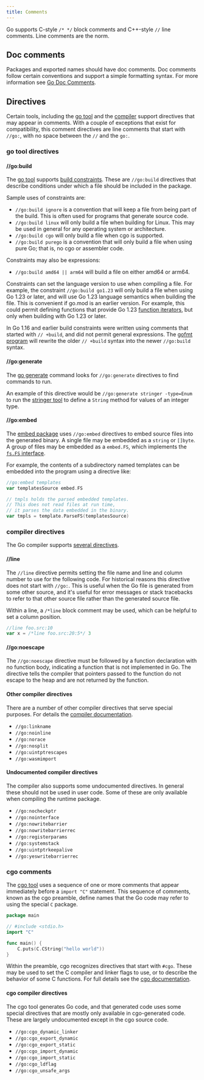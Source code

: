 ```yaml
---
title: Comments
---
```


Go supports C-style `/* */` block comments and C++-style `//` line
comments.
Line comments are the norm.

## Doc comments

Packages and exported names should have doc comments.
Doc comments follow certain conventions and support a simple
formatting syntax.
For more information see [Go Doc Comments](https://go.dev/doc/comment).

## Directives

Certain tools, including the [go tool](https://pkg.go.dev/cmd/go) and
the [compiler](https://pkg.go.dev/cmd/compile) support directives that
may appear in comments.
With a couple of exceptions that exist for compatibility, this comment
directives are line comments that start with `//go:`, with no space
between the `//` and the `go:`.

### go tool directives

#### //go:build

The [go tool](https://pkg.go/dev/cmd/go) supports [build
constraints](https://pkg.go.dev/cmd/go#hdr-Build_constraints).
These are `//go:build` directives that describe conditions under which
a file should be included in the package.

Sample uses of constraints are:
- `//go:build ignore` is a convention that will keep a file from being
  part of the build. This is often used for programs that generate
  source code.
- `//go:build linux` will only build a file when building for
  Linux. This may be used in general for any operating system or
  architecture.
- `//go:build cgo` will only build a file when cgo is supported.
- `//go:build purego` is a convention that will only build a file when
  using pure Go; that is, no cgo or assembler code.

Constraints may also be expressions:
- `//go:build amd64 || arm64` will build a file on either amd64 or
  arm64.

Constraints can set the language version to use when compiling a
file. For example, the constraint `//go:build go1.23` will only build
a file when using Go 1.23 or later, and will use Go 1.23 language
semantics when building the file. This is convenient if go.mod is an
earlier version. For example, this could permit defining functions
that provide Go 1.23 [function
iterators](https://go.dev/blog/range-functions), but only when
building with Go 1.23 or later.

In Go 1.16 and earlier build constraints were written using comments
that started with `// +build`, and did not permit general expressions.
The [gofmt program](https://pkg.go.dev/cmd/gofmt) will rewrite the
older `// +build` syntax into the newer `//go:build` syntax.

#### //go:generate

The [go
generate](https://pkg.go.dev/cmd/go#hdr-Generate_Go_files_by_processing_source)
command looks for `//go:generate` directives to find commands to run.

An example of this directive would be `//go:generate stringer
-type=Enum` to run the [stringer
tool](https://pkg.go.dev/golang.org/x/tools/cmd/stringer) to define a
`String` method for values of an integer type.

#### //go:embed

The [embed package](https://pkg.go.dev/embed) uses `//go:embed`
directives to embed source files into the generated binary. A single
file may be embedded as a `string` or `[]byte`. A group of files may
be embedded as a `embed.FS`, which implements the [`fs.FS`
interface](https://pkg.go.dev/io/fs#FS).

For example, the contents of a subdirectory named templates can be
embedded into the program using a directive like:

```go
//go:embed templates
var templatesSource embed.FS

// tmpls holds the parsed embedded templates.
// This does not read files at run time,
// it parses the data embedded in the binary.
var tmpls = template.ParseFS(templatesSource)
```

### compiler directives

The Go compiler supports [several
directives](https://pkg.go.dev/cmd/compile#hdr-Compiler_Directives).

#### //line

The `//line` directive permits setting the file name and line and
column number to use for the following code.
For historical reasons this directive does not start with `//go:`.
This is useful when the Go file is generated from some other source,
and it's useful for error messages or stack tracebacks to refer to
that other source file rather than the generated source file.

Within a line, a `/*line` block comment may be used, which can be
helpful to set a column position.

```go
//line foo.src:10
var x = /*line foo.src:20:5*/ 3
```

#### //go:noescape

The `//go:noescape` directive must be followed by a function
declaration with no function body, indicating a function that is not
implemented in Go. The directive tells the compiler that pointers
passed to the function do not escape to the heap and are not returned
by the function.

#### Other compiler directives

There are a number of other compiler directives that serve special
purposes. For details the [compiler
documentation](https://pkg.go.dev/cmd/compile#hdr-Compiler_Directives).

- `//go:linkname`
- `//go:noinline`
- `//go:norace`
- `//go:nosplit`
- `//go:uintptrescapes`
- `//go:wasmimport`

#### Undocumented compiler directives

The compiler also supports some undocumented directives.
In general these should not be used in user code.
Some of these are only available when compiling the runtime package.

- `//go:nocheckptr`
- `//go:nointerface`
- `//go:nowritebarrier`
- `//go:nowritebarrierrec`
- `//go:registerparams`
- `//go:systemstack`
- `//go:uintptrkeepalive`
- `//go:yeswritebarrierrec`

### cgo comments

The [cgo tool](https://pkg.go.dev/cmd/cgo) uses a sequence of one or
more comments that appear immediately before a `import "C"` statement.
This sequence of comments, known as the cgo preamble, define names
that the Go code may refer to using the special `C` package.

```go
package main

// #include <stdio.h>
import "C"

func main() {
	C.puts(C.CString("hello world"))
}
```

Within the preamble, cgo recognizes directives that start with `#cgo`.
These may be used to set the C compiler and linker flags to use, or to
describe the behavior of some C functions.
For full details see the [cgo
documentation](https://pkg.go.dev/cmd/cgo).

#### cgo compiler directives

The cgo tool generates Go code, and that generated code uses some
special directives that are mostly only available in cgo-generated
code.
These are largely undocumented except in the cgo source code.

- `//go:cgo_dynamic_linker`
- `//go:cgo_export_dynamic`
- `//go:cgo_export_static`
- `//go:cgo_import_dynamic`
- `//go:cgo_import_static`
- `//go:cgo_ldflag`
- `//go:cgo_unsafe_args`

